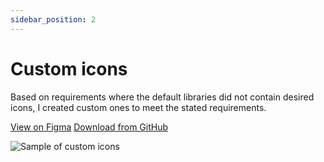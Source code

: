 ```yaml
---
sidebar_position: 2
---
```


# Custom icons

Based on requirements where the default libraries did not contain desired icons, I created custom ones to meet the stated requirements.

[View on Figma](https://www.figma.com/AdamJ)
[Download from GitHub](https://www.github.com/AdamJ)

![Sample of custom icons](https://www.github.com/AdamJ)
